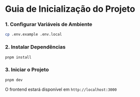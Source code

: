 # Guia de Inicialização do Projeto

### 1. Configurar Variáveis de Ambiente

```bash
cp .env.example .env.local
```

### 2. Instalar Dependências

```bash
pnpm install
```

### 3. Iniciar o Projeto

```bash
pnpm dev
```

O frontend estará disponível em `http://localhost:3000`
